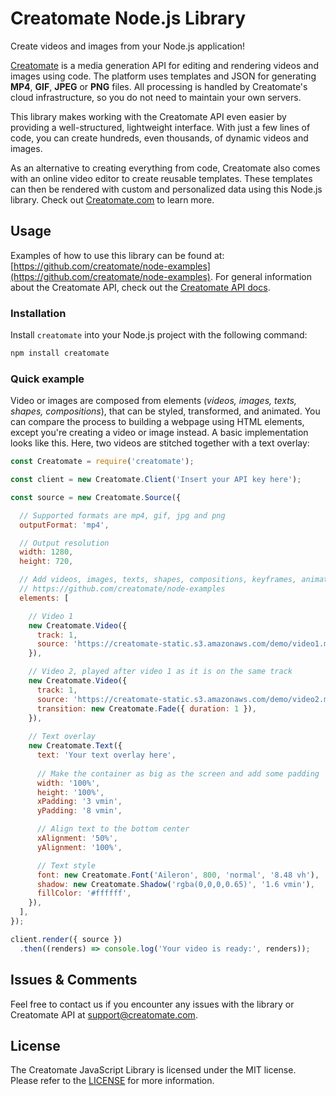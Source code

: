 # Creatomate Node.js Library

Create videos and images from your Node.js application!

[Creatomate](https://creatomate.com) is a media generation API for editing and rendering videos and images using code. The platform uses templates and JSON for generating **MP4**, **GIF**, **JPEG** or **PNG** files. All processing is handled by Creatomate's cloud infrastructure, so you do not need to maintain your own servers.

This library makes working with the Creatomate API even easier by providing a well-structured, lightweight interface. With just a few lines of code, you can create hundreds, even thousands, of dynamic videos and images.

As an alternative to creating everything from code, Creatomate also comes with an online video editor to create reusable templates. These templates can then be rendered with custom and personalized data using this Node.js library. Check out [Creatomate.com](https://creatomate.com/developers) to learn more.

## Usage

Examples of how to use this library can be found at: [https://github.com/creatomate/node-examples](https://github.com/creatomate/node-examples). For general information about the Creatomate API, check out the [Creatomate API docs](https://creatomate.com/docs/api/introduction).

### Installation

Install `creatomate` into your Node.js project with the following command:

```bash
npm install creatomate
```

### Quick example

Video or images are composed from elements (*videos, images, texts, shapes, compositions*), that can be styled, transformed, and animated. You can compare the process to building a webpage using HTML elements, except you're creating a video or image instead. A basic implementation looks like this. Here, two videos are stitched together with a text overlay:

```javascript
const Creatomate = require('creatomate');

const client = new Creatomate.Client('Insert your API key here');

const source = new Creatomate.Source({

  // Supported formats are mp4, gif, jpg and png
  outputFormat: 'mp4',

  // Output resolution
  width: 1280,
  height: 720,

  // Add videos, images, texts, shapes, compositions, keyframes, animations and more. Check out:
  // https://github.com/creatomate/node-examples
  elements: [

    // Video 1
    new Creatomate.Video({
      track: 1,
      source: 'https://creatomate-static.s3.amazonaws.com/demo/video1.mp4',
    }),

    // Video 2, played after video 1 as it is on the same track
    new Creatomate.Video({
      track: 1,
      source: 'https://creatomate-static.s3.amazonaws.com/demo/video2.mp4',
      transition: new Creatomate.Fade({ duration: 1 }),
    }),
    
    // Text overlay
    new Creatomate.Text({
      text: 'Your text overlay here',
      
      // Make the container as big as the screen and add some padding
      width: '100%',
      height: '100%',
      xPadding: '3 vmin',
      yPadding: '8 vmin',

      // Align text to the bottom center
      xAlignment: '50%',
      yAlignment: '100%',

      // Text style
      font: new Creatomate.Font('Aileron', 800, 'normal', '8.48 vh'),
      shadow: new Creatomate.Shadow('rgba(0,0,0,0.65)', '1.6 vmin'),
      fillColor: '#ffffff',
    }),
  ],
});

client.render({ source })
  .then((renders) => console.log('Your video is ready:', renders));
```

## Issues & Comments

Feel free to contact us if you encounter any issues with the library or Creatomate API at [support@creatomate.com](mailto:support@creatomate.com).

## License

The Creatomate JavaScript Library is licensed under the MIT license. Please refer to the [LICENSE](https://github.com/Creatomate/creatomate-node/blob/main/LICENSE) for more information.

